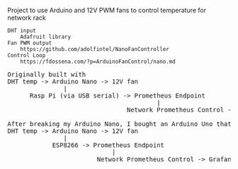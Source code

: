 Project to use Arduino and 12V PWM fans to control temperature for network rack

	DHT input
		Adafruit library
	Fan PWM output
		https://github.com/adolfintel/NanoFanController
	Control Loop
		https://fdossena.com/?p=ArduinoFanControl/nano.md
	
<pre>
Originally built with 
DHT temp -> Arduino Nano -> 12V fan
			   |
	  Rasp Pi (via USB serial) -> Prometheus Endpoint
										|
								Network Prometheus Control -> Grafana

After breaking my Arduino Nano, I bought an Arduino Uno that included an ESP8266 Wifi module. The setup now looks like:
DHT temp -> Arduino Nano -> 12V fan
			   |
	        ESP8266 -> Prometheus Endpoint
							|
						Network Prometheus Control -> Grafana
</pre>
